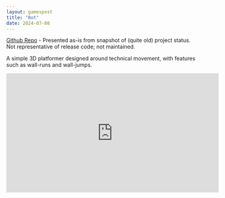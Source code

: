 ```yaml
---
layout: gamespost
title: "Bot"
date: 2024-07-08
---
```


[Github Repo](https://github.com/deltaz0/Bot) - Presented as-is from snapshot of (quite old) project status. Not representative of release code; not maintained.

A simple 3D platformer designed around technical movement, with features such as wall-runs and wall-jumps.

<center>
<iframe width="560" height="315" src="https://www.youtube.com/embed/DNsfZsURcDA?si=7M8n3onscDvNgzrQ" title="YouTube video player" frameborder="0" allow="accelerometer; autoplay; clipboard-write; encrypted-media; gyroscope; picture-in-picture; web-share" referrerpolicy="strict-origin-when-cross-origin" allowfullscreen></iframe>
</center>